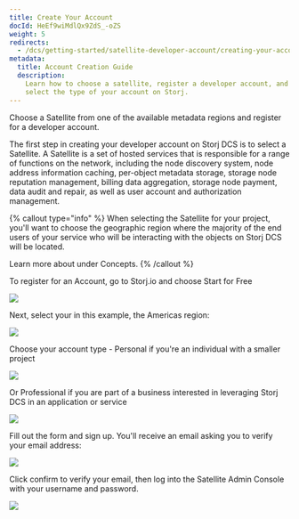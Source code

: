 ```yaml
---
title: Create Your Account
docId: HeEf9wiMdlQx9ZdS_-oZS
weight: 5
redirects:
  - /dcs/getting-started/satellite-developer-account/creating-your-account
metadata:
  title: Account Creation Guide
  description:
    Learn how to choose a satellite, register a developer account, and
    select the type of your account on Storj.
---
```


Choose a Satellite from one of the available metadata regions and register for a developer account.

The first step in creating your developer account on Storj DCS is to select a Satellite. A Satellite is a set of hosted services that is responsible for a range of functions on the network, including the node discovery system, node address information caching, per-object metadata storage, storage node reputation management, billing data aggregation, storage node payment, data audit and repair, as well as user account and authorization management.

{% callout type="info"  %}
When selecting the Satellite for your project, you'll want to choose the geographic region where the majority of the end users of your service who will be interacting with the objects on Storj DCS will be located.

Learn more about [](docId:v0b3GtAU4dDT_1qibwCxc) under Concepts.
{% /callout %}

To register for an Account, go to Storj.io and choose Start for Free

![](https://link.storjshare.io/raw/jua7rls6hkx5556qfcmhrqed2tfa/docs/images/KUG4mPsNpzLXMkulWZJ4W_account01.png)

Next, select your [](docId:v0b3GtAU4dDT_1qibwCxc) in this example, the Americas region:

![](https://link.storjshare.io/raw/jua7rls6hkx5556qfcmhrqed2tfa/docs/images/E3ie6SDBodo6Xz1t32IeN_account02.png)

Choose your account type - Personal if you're an individual with a smaller project

![](https://link.storjshare.io/raw/jua7rls6hkx5556qfcmhrqed2tfa/docs/images/ProKS3n1_rBPBj3PON-Em_account03.png)

Or Professional if you are part of a business interested in leveraging Storj DCS in an application or service

![](https://link.storjshare.io/raw/jua7rls6hkx5556qfcmhrqed2tfa/docs/images/He52WhNreWbPyINWumw6-_account04.png)

Fill out the form and sign up. You'll receive an email asking you to verify your email address:

![](https://link.storjshare.io/raw/jua7rls6hkx5556qfcmhrqed2tfa/docs/images/by3ZW3r_m_fHXyCGOgml8_account05.png)

Click confirm to verify your email, then log into the Satellite Admin Console with your username and password.

![](https://link.storjshare.io/raw/jua7rls6hkx5556qfcmhrqed2tfa/docs/images/5rma6dFXWcIYqmvAAAitf_account06.png)

